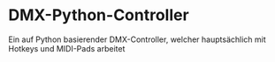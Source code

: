 # DMX-Python-Controller
Ein auf Python basierender DMX-Controller, welcher hauptsächlich mit Hotkeys und MIDI-Pads arbeitet
